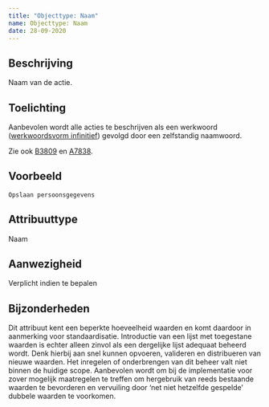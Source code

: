 ```yaml
---
title: "Objecttype: Naam"
name: Objecttype: Naam
date: 28-09-2020
---
```


## Beschrijving
Naam van de actie.

## Toelichting
Aanbevolen wordt alle acties te beschrijven als een werkwoord ([werkwoordsvorm infinitief](https://onzetaal.nl/taaladvies/werkwoordsvormen/)) gevolgd door een zelfstandig naamwoord. 

Zie ook [B3809](../../../achtergronddocumentatie/ontwerp/artefacten/3809.md) en [A7838](../../../achtergronddocumentatie/ontwerp/artefacten/7838.md).

## Voorbeeld
`Opslaan persoonsgegevens`

## Attribuuttype
Naam

## Aanwezigheid
Verplicht indien te bepalen

## Bijzonderheden
Dit attribuut kent een beperkte hoeveelheid waarden en komt daardoor in aanmerking voor standaardisatie. Introductie van een lijst met toegestane waarden is echter alleen zinvol als een dergelijke lijst adequaat beheerd wordt. Denk hierbij aan snel kunnen opvoeren, valideren en distribueren van nieuwe waarden. Het inregelen of onderbrengen van dit beheer valt niet binnen de huidige scope. Aanbevolen wordt om bij de implementatie voor zover mogelijk maatregelen te treffen om hergebruik van reeds bestaande waarden te bevorderen en vervuiling door ‘net niet hetzelfde gespelde’ dubbele waarden te voorkomen.
